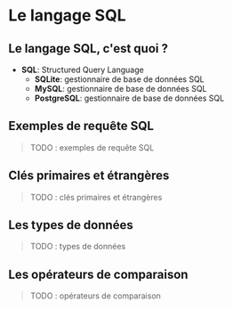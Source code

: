 # Le langage SQL

## Le langage SQL, c'est quoi ?

-  **SQL**: Structured Query Language
    -  **SQLite**: gestionnaire de base de données SQL
    -  **MySQL**: gestionnaire de base de données SQL
    -  **PostgreSQL**: gestionnaire de base de données SQL

## Exemples de requête SQL
> TODO : exemples de requête SQL

## Clés primaires et étrangères
> TODO : clés primaires et étrangères

## Les types de données
> TODO : types de données

## Les opérateurs de comparaison
> TODO : opérateurs de comparaison
